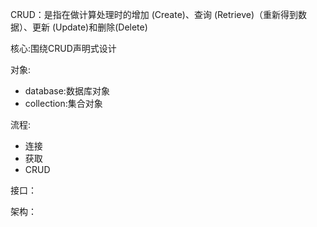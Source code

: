 CRUD：是指在做计算处理时的增加 (Create)、查询 (Retrieve)（重新得到数据）、更新 (Update)和删除(Delete)

核心:围绕CRUD声明式设计

对象:

* database:数据库对象
* collection:集合对象

流程:

* 连接
* 获取
* CRUD

接口：

架构：

















